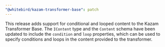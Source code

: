 ```yaml
---
"@whitebird/kazam-transformer-base": patch
---
```


This release adds support for conditional and looped content to the Kazam Transformer Base. The `IContent` type and the `Content` schema have been updated to include the `condition` and `loop` properties, which can be used to specify conditions and loops in the content provided to the transformer.
